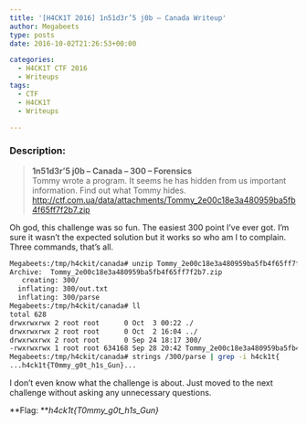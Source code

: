 ```yaml
---
title: '[H4CK1T 2016] 1n51d3r’5 j0b – Canada Writeup'
author: Megabeets
type: posts
date: 2016-10-02T21:26:53+00:00

categories:
  - H4CK1T CTF 2016
  - Writeups
tags:
  - CTF
  - H4CK1T
  - Writeups

---
```

### **Description:**

> **1n51d3r&#8217;5 j0b &#8211; Canada &#8211; 300 &#8211; Forensics**  
> <span style="font-weight: 400;">Tommy wrote a program. It seems he has hidden from us important information. Find out what Tommy hides.</span>  
> [<span style="font-weight: 400;">http://ctf.com.ua/data/attachments/Tommy_2e00c18e3a480959ba5fb4f65ff7f2b7.zip</span>][1]

Oh god, this challenge was so fun. The easiest 300 point I&#8217;ve ever got. I&#8217;m sure it wasn&#8217;t the expected solution but it works so who am I to complain. Three commands, that&#8217;s all.

```sh
Megabeets:/tmp/h4ckit/canada# unzip Tommy_2e00c18e3a480959ba5fb4f65ff7f2b7.zip
Archive:  Tommy_2e00c18e3a480959ba5fb4f65ff7f2b7.zip
   creating: 300/
  inflating: 300/out.txt
  inflating: 300/parse
Megabeets:/tmp/h4ckit/canada# ll
total 628
drwxrwxrwx 2 root root      0 Oct  3 00:22 ./
drwxrwxrwx 2 root root      0 Oct  2 16:04 ../
drwxrwxrwx 2 root root      0 Sep 24 18:17 300/
-rwxrwxrwx 1 root root 634168 Sep 28 20:42 Tommy_2e00c18e3a480959ba5fb4f65ff7f2b7.zip*
Megabeets:/tmp/h4ckit/canada# strings /300/parse | grep -i h4ck1t{
...h4ck1t{T0mmy_g0t_h1s_Gun}...
```


I don&#8217;t even know what the challenge is about. Just moved to the next challenge without asking any unnecessary questions.

**Flag: **_h4ck1t{T0mmy\_g0t\_h1s_Gun}_



 [1]: http://ctf.com.ua/data/attachments/Tommy_2e00c18e3a480959ba5fb4f65ff7f2b7.zip